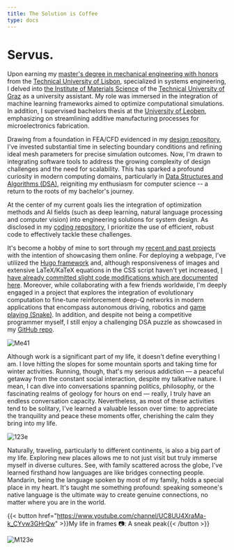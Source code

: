 ```yaml
---
title: The Solution is Coffee            
type: docs
---
```


# **Servus.**

Upon earning my [master's degree in mechanical engineering with honors](https://fenix.tecnico.ulisboa.pt/cursos/memec/dissertacao/1128253548922394) from the [Technical University of Lisbon](https://tecnico.ulisboa.pt/en/), specialized in systems engineering, I delved into [the Institute of Materials Science](https://www.tugraz.at/institute/imat/home) of the [Technical University of Graz](https://www.tugraz.at/en/home) as a university assistant. My role was immersed in the integration of machine learning frameworks aimed to optimize computational simulations. In addition, I supervised bachelors thesis at the [University of Leoben](https://www.unileoben.ac.at/en/), emphasizing on streamlining additive manufacturing processes for microelectronics fabrication.

Drawing from a foundation in FEA/CFD evidenced in my [design repository](https://ricardochin.com/docs/design/), I've invested substantial time in selecting boundary conditions and refining ideal mesh parameters for precise simulation outcomes. Now, I'm drawn to integrating software tools to address the growing complexity of design challenges and the need for scalability. This has sparked a profound curiosity in modern computing domains, particularly in [Data Structures and Algorithms (DSA)](https://ricardochin.com/docs/leet/), reigniting my enthusiasm for computer science -- a return to the roots of my bachelor's journey.

At the center of my current goals lies the integration of optimization methods and AI fields (such as deep learning, natural language processing and computer vision) into engineering solutions for system design. As disclosed in my [coding repository](https://ricardochin.com/docs/code/), I prioritize the use of efficient, robust code to effectively tackle these challenges.

It's become a hobby of mine to sort through my [recent and past projects](https://github.com/roaked?tab=repositories) with the intention of showcasing them online. For deploying a webpage, I've utilized the [Hugo framework](https://gohugo.io/getting-started/installing/) and, although responsiveness of images and extensive LaTeX/KaTeX equations in the CSS script haven't yet increased, [I have already committed slight code modifications which are documented here](https://ricardochin.com/docs/mod/). Moreover, while collaborating with a few friends worldwide, I'm deeply engaged in a project that explores the integration of evolutionary computation to fine-tune reinforcement deep-Q networks in modern applications that encompass autonomous driving, robotics and [game playing (Snake)](https://github.com/roaked/snake-q-learning-genetic-algorithm). In addition, and despite not being a competitive programmer myself, I still enjoy a challenging DSA puzzle as showcased in my [GitHub repo](https://github.com/roaked/leetcode).


![Me41](https://live.staticflickr.com/65535/53352035229_f9204869a6_c.jpg)

Although work is a significant part of my life, it doesn't define everything I am. I love hitting the slopes for some mountain sports and taking time for winter activities. Running, though, that's my serious addiction — a peaceful getaway from the constant social interaction, despite my talkative nature. I mean, I can dive into conversations spanning politics, philosophy, or the fascinating realms of geology for hours on end — really, I truly have an endless conversation capacity. Nevertheless, as most of these activities tend to be solitary, I've learned a valuable lesson over time: to appreciate the tranquility and peace these moments offer, cherishing the calm they bring into my life.

![123e](https://live.staticflickr.com/65535/53351935583_2203c22f2f_c.jpg)

Naturally, traveling, particularly to different continents, is also a big part of my life. Exploring new places allows me to not just visit but truly immerse myself in diverse cultures. See, with family scattered across the globe, I've learned firsthand how languages are like bridges connecting people. Mandarin, being the language spoken by most of my family, holds a special place in my heart. It's taught me something profound: speaking someone's native language is the ultimate way to create genuine connections, no matter where you are in the world.

{{< button href="https://www.youtube.com/channel/UC8UU4XraMa-k_CYvw3GHrQw" >}}My life in frames 📷: A sneak peak{{< /button >}}

![M123e](https://live.staticflickr.com/65535/53343069030_6d4e5837cd_c.jpg)


